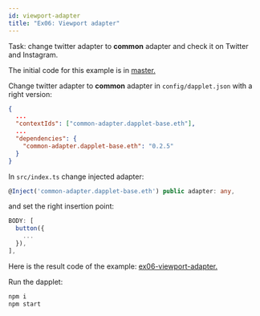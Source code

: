 ```yaml
---
id: viewport-adapter
title: "Ex06: Viewport adapter"
---
```


Task: change twitter adapter to **common** adapter and check it on Twitter and Instagram.

The initial code for this example is in [master.](https://github.com/dapplets/dapplet-template/tree/master)

Change twitter adapter to **common** adapter in `config/dapplet.json` with a right version:

```json
{
  ...
  "contextIds": ["common-adapter.dapplet-base.eth"],
  ...
  "dependencies": {
    "common-adapter.dapplet-base.eth": "0.2.5"
  }
}
```

In `src/index.ts` change injected adapter:

```ts
@Inject('common-adapter.dapplet-base.eth') public adapter: any,
```

and set the right insertion point:

```ts
BODY: [
  button({
    ...
  }),
],
```

Here is the result code of the example: [ex06-viewport-adapter.](https://github.com/dapplets/dapplet-template/tree/ex06-viewport-adapter)

Run the dapplet:

```bash
npm i
npm start
```
